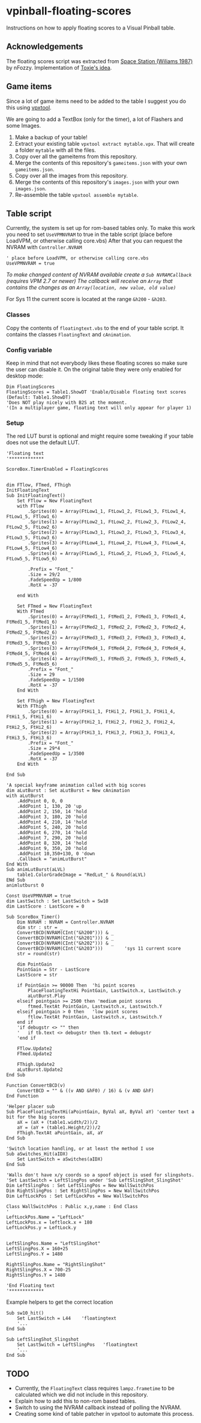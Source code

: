 # vpinball-floating-scores

Instructions on how to apply floating scores to a Visual Pinball table.

## Acknowledgements

The floating scores script was extracted from [Space Station (Wiliams 1987)](https://www.vpforums.org/index.php?app=downloads&showfile=12717) by nFozzy. Implementation of [Toxie's idea](http://www.vpforums.org/index.php?showtopic=39255).

## Game items

Since a lot of game items need to be added to the table I suggest you do this using [vpxtool](https://github.com/francisdb/vpxtool).

We are going to add a TextBox (only for the timer), a lot of Flashers and some Images.

1. Make a backup of your table!
2. Extract your existing table `vpxtool extract mytable.vpx`. That will create a folder `mytable` with all the files.
3. Copy over all the gameitems from this repository.
4. Merge the contents of this repository's `gameitems.json` with your own `gameitems.json`.
5. Copy over all the images from this repository.
6. Merge the contents of this repository's `images.json` with your own `images.json`.
7. Re-assemble the table `vpxtool assemble mytable`.

## Table script

Currently, the system is set up for rom-based tables only.
To make this work you need to set `UseVPMNVRAM` to true in the table script (place before LoadVPM, or otherwise calling core.vbs)
After that you can request the NVRAM with `Controller.NVRAM`

```vbscript
' place before LoadVPM, or otherwise calling core.vbs
UseVPMNVRAM = true
```

*To make changed content of NVRAM available create a `Sub NVRAMCallback` (requires VPM 2.7 or newer)
The callback will receive an `Array` that contains the changes as an `Array(location, new value, old value)`*

For Sys 11 the current score is located at the range `&h200` - `&h203`.

### Classes

Copy the contents of `floatingtext.vbs` to the end of your table script. It contains the classes `FloatingText` and `cAnimation`.

### Config variable

Keep in mind that not everybody likes these floating scores so make sure the user can disable it. On the original table they were only enabled for desktop mode:

```vbscript
Dim FloatingScores
FloatingScores = Table1.ShowDT 'Enable/Disable floating text scores  (Default: Table1.ShowDT)
'Does NOT play nicely with B2S at the moment.
'(In a multiplayer game, floating text will only appear for player 1)
```

### Setup

The red LUT burst is optional and might require some tweaking if your table does not use the default LUT.

```vbscript
'Floating text
'*************

ScoreBox.TimerEnabled = FloatingScores


dim FTlow, FTmed, FThigh
InitFloatingText
Sub InitFloatingText()
	Set FTlow = New FloatingText
	with FTlow 
		.Sprites(0) = Array(FtLow1_1, FtLow1_2, FtLow1_3, FtLow1_4, FtLow1_5, FTlow1_6)
		.Sprites(1) = Array(FtLow2_1, FtLow2_2, FtLow2_3, FtLow2_4, FtLow2_5, FtLow2_6)
		.Sprites(2) = Array(FtLow3_1, FtLow3_2, FtLow3_3, FtLow3_4, FtLow3_5, FtLow3_6)
		.Sprites(3) = Array(FtLow4_1, FtLow4_2, FtLow4_3, FtLow4_4, FtLow4_5, FtLow4_6)
		.Sprites(4) = Array(FtLow5_1, FtLow5_2, FtLow5_3, FtLow5_4, FtLow5_5, FtLow5_6)
		
		.Prefix = "Font_"
		.Size = 29/2
		.FadeSpeedUp = 1/800
		.RotX = -37

	end With

	Set FTmed = New FloatingText
	With FTmed
		.Sprites(0) = Array(FtMed1_1, FtMed1_2, FtMed1_3, FtMed1_4, FtMed1_5, FtMed1_6)
		.Sprites(1) = Array(FtMed2_1, FtMed2_2, FtMed2_3, FtMed2_4, FtMed2_5, FtMed2_6)
		.Sprites(2) = Array(FtMed3_1, FtMed3_2, FtMed3_3, FtMed3_4, FtMed3_5, FtMed3_6)
		.Sprites(3) = Array(FtMed4_1, FtMed4_2, FtMed4_3, FtMed4_4, FtMed4_5, FtMed4_6)
		.Sprites(4) = Array(FtMed5_1, FtMed5_2, FtMed5_3, FtMed5_4, FtMed5_5, FtMed5_6)
		.Prefix = "Font_"
		.Size = 29
		.FadeSpeedUp = 1/1500
		.RotX = -37
	End With

	Set FThigh = New FloatingText
	With FThigh
		.Sprites(0) = Array(FtHi1_1, FtHi1_2, FtHi1_3, FtHi1_4, FtHi1_5, FtHi1_6)
		.Sprites(1) = Array(FtHi2_1, FtHi2_2, FtHi2_3, FtHi2_4, FtHi2_5, FtHi2_6)
		.Sprites(2) = Array(FtHi3_1, FtHi3_2, FtHi3_3, FtHi3_4, FtHi3_5, FtHi3_6)
		.Prefix = "Font_"
		.Size = 29*4
		.FadeSpeedUp = 1/3500
		.RotX = -37
	End With

End Sub

'A special keyframe animation called with big scores
dim aLutBurst : Set aLutBurst = New cAnimation
with aLutBurst
	.AddPoint 0, 0, 0
	.AddPoint 1, 130, 20 'up
	.AddPoint 2, 150, 14 'hold
	.AddPoint 3, 180, 20 'hold
	.AddPoint 4, 210, 14 'hold
	.AddPoint 5, 240, 20 'hold
	.AddPoint 6, 270, 14 'hold
	.AddPoint 7, 290, 20 'hold
	.AddPoint 8, 320, 14 'hold
	.AddPoint 9, 350, 20 'hold
	.AddPoint 10,350+130, 0 'down
	.Callback = "animLutBurst"
End With
Sub animLutBurst(aLVL)
	table1.ColorGradeImage = "RedLut_" & Round(aLVL)
ENd Sub
animlutburst 0

Const UseVPMNVRAM = true
dim LastSwitch : Set LastSwitch = Sw10
dim LastScore : LastScore = 0

Sub ScoreBox_Timer()
	Dim NVRAM : NVRAM = Controller.NVRAM
	dim str : str = _
	ConvertBCD(NVRAM(CInt("&h200"))) & _
	ConvertBCD(NVRAM(CInt("&h201"))) & _
	ConvertBCD(NVRAM(CInt("&h202"))) & _
	ConvertBCD(NVRAM(CInt("&h203")))		'sys 11 current score
	str = round(str)

	dim PointGain
	PointGain = Str - LastScore	
	LastScore = str

	if PointGain >= 90000 Then	'hi point scores
		PlaceFloatingTextHi PointGain, LastSwitch.x, LastSwitch.y	
		aLutBurst.Play
	elseif pointgain >= 2500 then 'medium point scores	
		ftmed.TextAt PointGain, Lastswitch.x, Lastswitch.Y
	elseif pointgain > 0 then	'low point scores
		ftlow.TextAt PointGain, Lastswitch.x, Lastswitch.Y
	end if
	'if debugstr <> "" then 
	'	if tb.text <> debugstr then tb.text = debugstr
	'end if

	FTlow.Update2
	FTmed.Update2

	FThigh.Update2
	aLutBurst.Update2
End Sub

Function ConvertBCD(v)
	ConvertBCD = "" & ((v AND &hF0) / 16) & (v AND &hF)
End Function

'Helper placer sub
Sub PlaceFloatingTextHi(aPointGain, ByVal aX, ByVal aY)	'center text a bit for the big scores
	aX = (aX + (table1.width/2))/2
	aY = (aY + (table1.Height/2))/2
	FThigh.TextAt aPointGain, aX, aY
End Sub

'Switch location handling, or at least the method I use
Sub aSwitches_Hit(aIDX)
	Set LastSwitch = aSwitches(aIDX)
End Sub

'Walls don't have x/y coords so a spoof object is used for slingshots.
'Set LastSwitch = LeftSlingPos under 'Sub LeftSlingShot_SlingShot' 
Dim LeftSlingPos : Set LeftSlingPos = New WallSwitchPos
Dim RightSlingPos : Set RightSlingPos = New WallSwitchPos
Dim LeftLockPos : Set LeftLockPos = New WallSwitchPos

Class WallSwitchPos : Public x,y,name : End Class
'
LeftLockPos.Name = "LeftLock"
LeftLockPos.x = leftlock.x + 180
LeftLockPos.y = LeftLock.y


LeftSlingPos.Name = "LeftSlingShot"
LeftSlingPos.X = 160+25
LeftSlingPos.Y = 1480

RightSlingPos.Name = "RightSlingShot"
RightSlingPos.X = 700-25
RightSlingPos.Y = 1480

'End Floating text
'*************
```

Example helpers to get the correct location

```vbscript
Sub sw10_hit()
	Set LastSwitch = L44	'floatingtext
	'...
End Sub

Sub LeftSlingShot_Slingshot
	Set LastSwitch = LeftSlingPos	'floatingtext
	'...
End Sub
```

## TODO

* Currently, the `FloatingText` class requires `lampz.frametime` to be calculated which we did not include in this repository.
* Explain how to add this to non-rom based tables.
* Switch to using the NVRAM callback instead of polling the NVRAM.
* Creating some kind of table patcher in vpxtool to automate this process.

